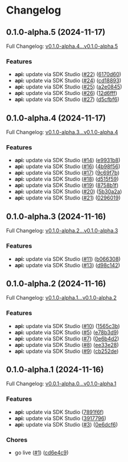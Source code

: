 # Changelog

## 0.1.0-alpha.5 (2024-11-17)

Full Changelog: [v0.1.0-alpha.4...v0.1.0-alpha.5](https://github.com/macanderson/tradesignals-python/compare/v0.1.0-alpha.4...v0.1.0-alpha.5)

### Features

* **api:** update via SDK Studio ([#22](https://github.com/macanderson/tradesignals-python/issues/22)) ([6170d60](https://github.com/macanderson/tradesignals-python/commit/6170d609f21d24d934dc904325ae429800531dbc))
* **api:** update via SDK Studio ([#24](https://github.com/macanderson/tradesignals-python/issues/24)) ([cd18893](https://github.com/macanderson/tradesignals-python/commit/cd18893aa36da77dfdeb49ee388490f3fc35ee1f))
* **api:** update via SDK Studio ([#25](https://github.com/macanderson/tradesignals-python/issues/25)) ([a2e0845](https://github.com/macanderson/tradesignals-python/commit/a2e084587dd8b26394cd4e4d1ed787a92c854d65))
* **api:** update via SDK Studio ([#26](https://github.com/macanderson/tradesignals-python/issues/26)) ([12d6fff](https://github.com/macanderson/tradesignals-python/commit/12d6fff1cab2724033d17375b2e7076099d95d12))
* **api:** update via SDK Studio ([#27](https://github.com/macanderson/tradesignals-python/issues/27)) ([d5cfbf6](https://github.com/macanderson/tradesignals-python/commit/d5cfbf6b9b450f49dc40fbfa6f653fc26e9faf81))

## 0.1.0-alpha.4 (2024-11-17)

Full Changelog: [v0.1.0-alpha.3...v0.1.0-alpha.4](https://github.com/macanderson/tradesignals-python/compare/v0.1.0-alpha.3...v0.1.0-alpha.4)

### Features

* **api:** update via SDK Studio ([#14](https://github.com/macanderson/tradesignals-python/issues/14)) ([e9931b8](https://github.com/macanderson/tradesignals-python/commit/e9931b81fe1b51fc3b87a4294c7817ff235964a8))
* **api:** update via SDK Studio ([#16](https://github.com/macanderson/tradesignals-python/issues/16)) ([4b98f56](https://github.com/macanderson/tradesignals-python/commit/4b98f56c26d7bbf5c280ad2c49c564432db7c76c))
* **api:** update via SDK Studio ([#17](https://github.com/macanderson/tradesignals-python/issues/17)) ([9c69f7b](https://github.com/macanderson/tradesignals-python/commit/9c69f7bb31c515155be9df1e0cb1b5ad2ca3a9ae))
* **api:** update via SDK Studio ([#18](https://github.com/macanderson/tradesignals-python/issues/18)) ([d515f59](https://github.com/macanderson/tradesignals-python/commit/d515f59cbf87f51869184c272906325f5f341ede))
* **api:** update via SDK Studio ([#19](https://github.com/macanderson/tradesignals-python/issues/19)) ([8758b1f](https://github.com/macanderson/tradesignals-python/commit/8758b1f792438ff98905166dc07cec85828f9d5c))
* **api:** update via SDK Studio ([#20](https://github.com/macanderson/tradesignals-python/issues/20)) ([5b30a2a](https://github.com/macanderson/tradesignals-python/commit/5b30a2a18fd17f93a02f4f195f5cb6fb881e7cae))
* **api:** update via SDK Studio ([#21](https://github.com/macanderson/tradesignals-python/issues/21)) ([0296019](https://github.com/macanderson/tradesignals-python/commit/029601973f8d847128b5e9a4df9eeb21d8409eca))

## 0.1.0-alpha.3 (2024-11-16)

Full Changelog: [v0.1.0-alpha.2...v0.1.0-alpha.3](https://github.com/macanderson/tradesignals-python/compare/v0.1.0-alpha.2...v0.1.0-alpha.3)

### Features

* **api:** update via SDK Studio ([#11](https://github.com/macanderson/tradesignals-python/issues/11)) ([b066308](https://github.com/macanderson/tradesignals-python/commit/b066308ce207a36894b158c314678cf1949bd54d))
* **api:** update via SDK Studio ([#13](https://github.com/macanderson/tradesignals-python/issues/13)) ([d98c142](https://github.com/macanderson/tradesignals-python/commit/d98c142f9191a7bf57b922737e58f37198ea7170))

## 0.1.0-alpha.2 (2024-11-16)

Full Changelog: [v0.1.0-alpha.1...v0.1.0-alpha.2](https://github.com/macanderson/tradesignals-python/compare/v0.1.0-alpha.1...v0.1.0-alpha.2)

### Features

* **api:** update via SDK Studio ([#10](https://github.com/macanderson/tradesignals-python/issues/10)) ([1565c3b](https://github.com/macanderson/tradesignals-python/commit/1565c3b71f5b9f1b3cae7cca039e521ffb28047c))
* **api:** update via SDK Studio ([#5](https://github.com/macanderson/tradesignals-python/issues/5)) ([e78b3d9](https://github.com/macanderson/tradesignals-python/commit/e78b3d95bb0fa4dfda12b05d88585b7805f7d827))
* **api:** update via SDK Studio ([#7](https://github.com/macanderson/tradesignals-python/issues/7)) ([0e6b4d2](https://github.com/macanderson/tradesignals-python/commit/0e6b4d2e804d6fe173e14579db7e4e9cd14aff06))
* **api:** update via SDK Studio ([#8](https://github.com/macanderson/tradesignals-python/issues/8)) ([ee33e28](https://github.com/macanderson/tradesignals-python/commit/ee33e280e967a75dbe507892d66053117a17220e))
* **api:** update via SDK Studio ([#9](https://github.com/macanderson/tradesignals-python/issues/9)) ([cb252de](https://github.com/macanderson/tradesignals-python/commit/cb252de853105f0aa9c098a3d14ac51b02726dd0))

## 0.1.0-alpha.1 (2024-11-16)

Full Changelog: [v0.0.1-alpha.0...v0.1.0-alpha.1](https://github.com/macanderson/tradesignals-python/compare/v0.0.1-alpha.0...v0.1.0-alpha.1)

### Features

* **api:** update via SDK Studio ([7891f6f](https://github.com/macanderson/tradesignals-python/commit/7891f6f3a9055bbc5a5e59b2c68ce9a7945f98bf))
* **api:** update via SDK Studio ([3917796](https://github.com/macanderson/tradesignals-python/commit/39177967966f00037f1134f31cca0551c7f21590))
* **api:** update via SDK Studio ([#3](https://github.com/macanderson/tradesignals-python/issues/3)) ([0e6dcf6](https://github.com/macanderson/tradesignals-python/commit/0e6dcf6c6730b8a603d7ffd9ecc2bdff45bf48c4))


### Chores

* go live ([#1](https://github.com/macanderson/tradesignals-python/issues/1)) ([cd6e4c9](https://github.com/macanderson/tradesignals-python/commit/cd6e4c9312803f19815424753f90452ac6670587))
